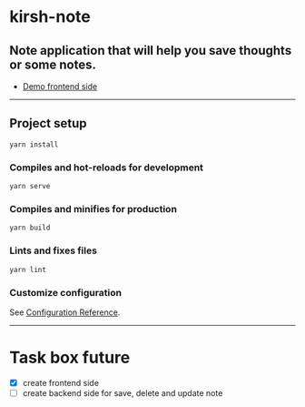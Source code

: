 # kirsh-note

## Note application that will help you save thoughts or some notes.

- [Demo frontend side](https://kirshfein.github.io/kirsh-note/ )

---

## Project setup

```
yarn install
```

### Compiles and hot-reloads for development

```
yarn serve
```

### Compiles and minifies for production

```
yarn build
```

### Lints and fixes files

```
yarn lint
```

### Customize configuration

See [Configuration Reference](https://cli.vuejs.org/config/).

---

# Task box future

- [x] create frontend side
- [ ] create backend side for save, delete and update note
